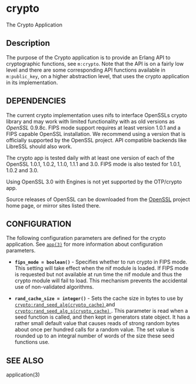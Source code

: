# crypto

The Crypto Application

## Description

The purpose of the Crypto application is to provide an Erlang API to cryptographic functions, see `m:crypto`. Note that the API is on a fairly low level and there are some corresponding API functions available in `m:public_key`, on a higher abstraction level, that uses the crypto application in its implementation.

## DEPENDENCIES

The current crypto implementation uses nifs to interface OpenSSLs crypto library and may work with limited functionality with as old versions as *OpenSSL* 0\.9.8c. FIPS mode support requires at least version 1.0.1 and a FIPS capable OpenSSL installation. We recommend using a version that is officially supported by the OpenSSL project. API compatible backends like LibreSSL should also work.

The crypto app is tested daily with at least one version of each of the OpenSSL 1.0.1, 1.0.2, 1.1.0, 1.1.1 and 3.0. FIPS mode is also tested for 1.0.1, 1.0.2 and 3.0.

Using OpenSSL 3.0 with Engines is not yet supported by the OTP/crypto app.

Source releases of OpenSSL can be downloaded from the [OpenSSL](http://www.openssl.org) project home page, or mirror sites listed there.

## CONFIGURATION

The following configuration parameters are defined for the crypto application. See [`app(3)`](`p:kernel:app.md`) for more information about configuration parameters.

* __`fips_mode = boolean()`__ - Specifies whether to run crypto in FIPS mode. This setting will take effect when the nif module is loaded. If FIPS mode is requested but not available at run time the nif module and thus the crypto module will fail to load. This mechanism prevents the accidental use of non-validated algorithms.

* __`rand_cache_size = integer()`__ - Sets the cache size in bytes to use by [`crypto:rand_seed_alg(crypto_cache)` ](`crypto:rand_seed_alg/1`)and [`crypto:rand_seed_alg_s(crypto_cache)` ](`crypto:rand_seed_alg_s/1`). This parameter is read when a seed function is called, and then kept in generators state object. It has a rather small default value that causes reads of strong random bytes about once per hundred calls for a random value. The set value is rounded up to an integral number of words of the size these seed functions use.

## SEE ALSO

application(3)
